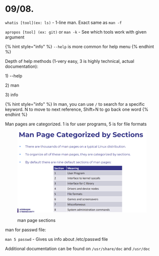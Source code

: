 # 09/08.

`whatis [tool](ex: ls)` - 1-line man. Exact same as `man -f`

`apropos [tool] (ex: git)` or `man -k` - See which tools work with given argument

{% hint style="info" %}
`--help` is more common for help menu
{% endhint %}

Depth of help methods (1-very easy, 3 is highly technical, actual documentation):

1\) --help

2\) man

3\) info

{% hint style="info" %}
In man, you can use `/` to search for a specific keyword. N to move to next reference, Shift+N to go back one word
{% endhint %}

Man pages are categorized. 1 is for user programs, 5 is for file formats

<figure><img src="../../.gitbook/assets/image (14).png" alt=""><figcaption><p>man page sections</p></figcaption></figure>

man for passwd file:

`man 5 passwd` - Gives us info about /etc/passwd file

Additional documentation can be found on `/usr/share/doc` and `/usr/doc`

&#x20;
